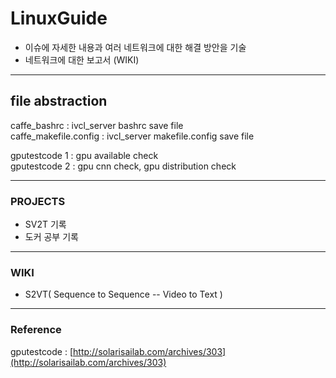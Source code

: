 # LinuxGuide

- 이슈에 자세한 내용과 여러 네트워크에 대한 해결 방안을 기술
- 네트워크에 대한 보고서 (WIKI)

---  
## file abstraction 
 
caffe_bashrc : ivcl_server bashrc save file  
caffe_makefile.config : ivcl_server makefile.config save file  

  
gputestcode 1 : gpu available check  
gputestcode 2 : gpu cnn check, gpu distribution check  
  
---  
### PROJECTS
- SV2T 기록
- 도커 공부 기록

---
### WIKI
- S2VT( Sequence to Sequence -- Video to Text )  
---  
### Reference

gputestcode : [http://solarisailab.com/archives/303](http://solarisailab.com/archives/303)
